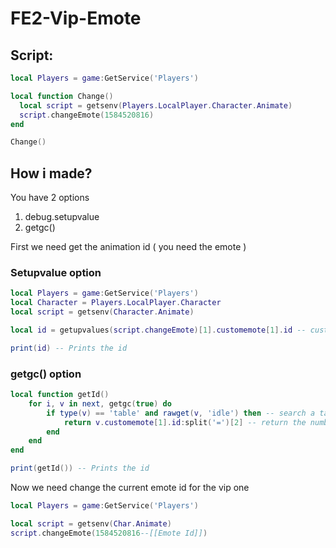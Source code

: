 # FE2-Vip-Emote

## Script:

```lua
local Players = game:GetService('Players')

local function Change()
  local script = getsenv(Players.LocalPlayer.Character.Animate)
  script.changeEmote(1584520816)
end

Change()
```

## How i made?

You have 2 options

1.  debug.setupvalue
2.  getgc()

First we need get the animation id ( you need the emote )

### Setupvalue option

```lua
local Players = game:GetService('Players')
local Character = Players.LocalPlayer.Character
local script = getsenv(Character.Animate)

local id = getupvalues(script.changeEmote)[1].customemote[1].id -- customemote id in animations table

print(id) -- Prints the id
```

### getgc() option

```lua
local function getId()
    for i, v in next, getgc(true) do
        if type(v) == 'table' and rawget(v, 'idle') then -- search a table that contains 'idle'
            return v.customemote[1].id:split('=')[2] -- return the number id
        end
    end
end

print(getId()) -- Prints the id
```
Now we need change the current emote id for the vip one
```lua
local Players = game:GetService('Players')

local script = getsenv(Char.Animate)
script.changeEmote(1584520816--[[Emote Id]])
```
